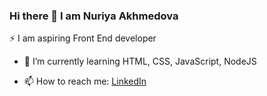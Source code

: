 ### Hi there 👋 I am Nuriya Akhmedova

⚡ I am aspiring Front End developer
- 🌱 I’m currently learning HTML, CSS, JavaScript, NodeJS

- 📫 How to reach me: <a href="https://www.linkedin.com/in/nuriya-akhmedova/">LinkedIn</a>   
<!--
**NuriyaAkh/NuriyaAkh** is a ✨ _special_ ✨ repository because its `README.md` (this file) appears on your GitHub profile.

Here are some ideas to get you started:

- 🔭 I’m currently working on ...
- 🌱 I’m currently learning ...
- 👯 I’m looking to collaborate on ...
- 🤔 I’m looking for help with ...
- 💬 Ask me about ...
- 📫 How to reach me: ...
- 😄 Pronouns: ...
- ⚡ Fun fact: ...
-->
